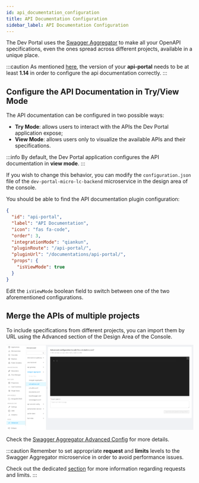 ```yaml
---
id: api_documentation_configuration
title: API Documentation Configuration
sidebar_label: API Documentation Configuration
---
```


The Dev Portal uses the [Swagger Aggregator](/runtime_suite/swagger-aggregator/10_overview.md) to make all your OpenAPI specifications,
even the ones spread across different projects, available in a unique place.

:::caution
As mentioned [here](/dev_portal/application_creation.md#2-configure-api-portal), the version of your **api-portal** needs to be at least **1.14** in order to configure the api documentation correctly.
:::

## Configure the API Documentation in Try/View Mode

The API documentation can be configured in two possible ways: 
- **Try Mode**: allows users to interact with the APIs the Dev Portal application expose;
- **View Mode**: allows users only to visualize the available APIs and their specifications.

:::info
By default, the Dev Portal application configures the API documentation in **view mode**.
:::

If you wish to change this behavior, you can modify the `configuration.json` file of the `dev-portal-micro-lc-backend` microservice in the design area of the console. 

You should be able to find the API documentation plugin configuration:

```json
{
  "id": "api-portal",
  "label": "API Documentation",
  "icon": "fas fa-code",
  "order": 3,
  "integrationMode": "qiankun",
  "pluginRoute": "/api-portal/",
  "pluginUrl": "/documentations/api-portal/",
  "props": {
    "isViewMode": true
  }
}
```

Edit the `isViewMode` boolean field to switch between one of the two aforementioned configurations.

## Merge the APIs of multiple projects

To include specifications from different projects, you can import them by URL using the Advanced section of the Design Area of the Console.

![Advanced console area Swagger Aggregator](img/swagger-aggregator-advanced-area.png)

Check the [Swagger Aggregator Advanced Config](/development_suite/api-console/advanced-section/swagger-aggregator/configuration.md#servicesurlsbefore-and-servicesurlsafter)
for more details.

:::caution
Remember to set appropriate **request** and **limits** levels to the Swagger Aggregator microservice in order to avoid performance issues.

Check out the dedicated [section](/tutorial/requests_limits/requests_limits_tutorial.mdx) for more information regarding requests and limits.
:::
